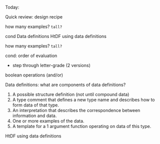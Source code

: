 Today: 

Quick review: design recipe

how many examples? `tall?`

cond
Data definitions
HtDF using data definitions


how many examples? `tall?`




cond: order of evaluation

- step through letter-grade (2 versions)



boolean operations (and/or)





Data definitions: what are components of data definitions?

1. A possible structure definition (not until compound data)
2. A type comment that defines a new type name and describes how to form data of that type.
3. An interpretation that describes the correspondence between information and data.
4. One or more examples of the data.
5. A template for a 1 argument function operating on data of this type.


HtDF using data definitions


